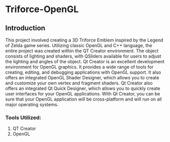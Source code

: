 # Triforce-OpenGL

## Introduction
This project involved creating a 3D Triforce Emblem inspired by the Legend of Zelda game series. Utilizing classic OpenGL and C++ language, the entire project was created within the QT Creator environment. The object consists of lighting and shaders, with QSliders available for users to adjust the lighting and angles of the object. Qt Creator is an excellent development environment for OpenGL graphics. It provides a wide range of tools for creating, editing, and debugging applications with OpenGL support. It also offers an integrated OpenGL Shader Designer, which allows you to create and customize your own vertex and fragment shaders. Qt Creator also offers an integrated Qt Quick Designer, which allows you to quickly create user interfaces for your OpenGL applications. With Qt Creator, you can be sure that your OpenGL application will be cross-platform and will run on all major operating systems.

### Tools Utilized:
1. QT Creator
2. OpenGL
